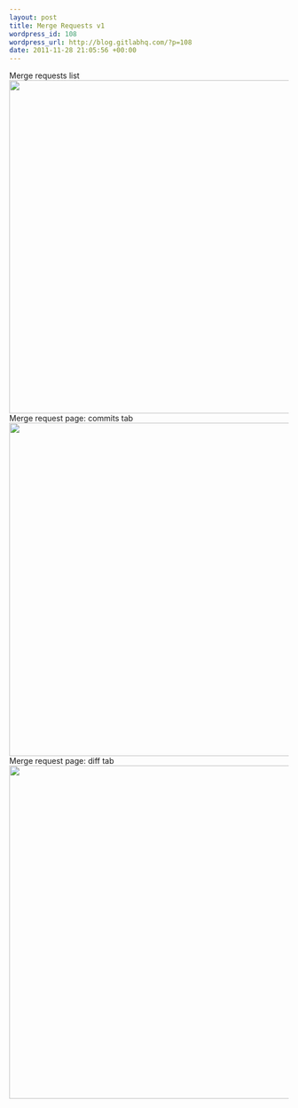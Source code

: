 ```yaml
--- 
layout: post
title: Merge Requests v1
wordpress_id: 108
wordpress_url: http://blog.gitlabhq.com/?p=108
date: 2011-11-28 21:05:56 +00:00
---
```

Merge requests list
<a href="http://blog.gitlabhq.com/wp-content/uploads/2011/11/gitlab_merge_requests_11.png"><img src="http://blog.gitlabhq.com/wp-content/uploads/2011/11/gitlab_merge_requests_11.png" alt="" title="gitlab_merge_requests_1" width="601" class="aligncenter size-full wp-image-109" /></a>
Merge request page: commits tab
<a href="http://blog.gitlabhq.com/wp-content/uploads/2011/11/gitlab_merge_requests_21.png"><img src="http://blog.gitlabhq.com/wp-content/uploads/2011/11/gitlab_merge_requests_21.png" alt="" title="gitlab_merge_requests_2" width="601" class="aligncenter size-full wp-image-110" /></a>
Merge request page: diff tab
<a href="http://blog.gitlabhq.com/wp-content/uploads/2011/11/gitlab_merge_requests_31.png"><img src="http://blog.gitlabhq.com/wp-content/uploads/2011/11/gitlab_merge_requests_31.png" alt="" title="gitlab_merge_requests_3" width="601" class="aligncenter size-full wp-image-111" /></a>
